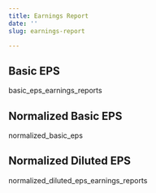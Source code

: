 ```yaml
---
title: Earnings Report
date: ''
slug: earnings-report

---
```

## Basic EPS

basic_eps_earnings_reports

## Normalized Basic EPS

normalized_basic_eps

## Normalized Diluted EPS

normalized_diluted_eps_earnings_reports